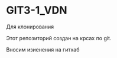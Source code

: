# GIT3-1_VDN
Для клонирования

Этот репозиторий создан на крсах по git.

Вносим изиенения на гитхаб
